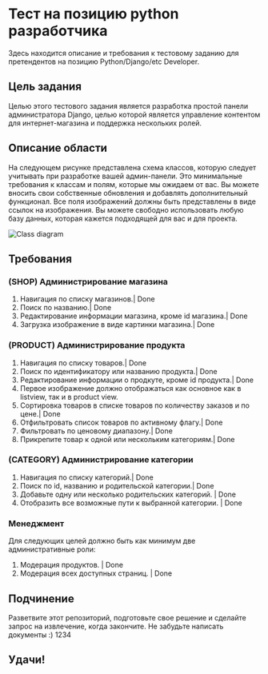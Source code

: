 # Тест на позицию python разработчика 
Здесь находится описание и требования к тестовому заданию для претендентов на позицию Python/Django/etc Developer.

## Цель задания
Целью этого тестового задания является разработка простой панели администратора Django, целью которой является управление контентом для интернет-магазина и поддержка нескольких ролей.

## Описание области 
На следующем рисунке представлена схема классов, которую следует учитывать при разработке вашей админ-панели. Это минимальные требования к классам и полям, которые мы ожидаем от вас. Вы можете вносить свои собственные обновления и добавлять дополнительный функционал. Все поля изображений должны быть представлены в виде ссылок на изображения. Вы можете свободно использовать любую базу данных, которая кажется подходящей для вас и для проекта. 

![Class diagram](http://meowsign.site/class_diagram.png)

## Требования
### (SHOP) Администрирование магазина
1. Навигация по списку магазинов.| Done
2. Поиск  по названию.| Done
3. Редактирование информации магазина, кроме id магазина.| Done
4. Загрузка изображение в виде картинки магазина.| Done

### (PRODUCT) Администрирование продукта
1. Навигация по списку товаров.| Done
2. Поиск по идентификатору или названию продукта.| Done
3. Редактирование информации о продкуте, кроме id продукта.| Done
4. Первое изображение должно отображаться как основное как в listview, так и в product view.
5. Сортировка товаров в списке товаров по количеству заказов и по цене.| Done
6. Отфильтровать список товаров по активному флагу.| Done
7. Фильтровать по ценовому диапазону.| Done
8. Прикрепите товар к одной или нескольким категориям.| Done

### (CATEGORY) Администрирование категории
1. Навигация по списку категорий.| Done
2. Поиск по id, названию и родительской категории.| Done
3. Добавьте одну или несколько родительских категорий. | Done
4. Отобразить все возможные пути к выбранной категории. | Done

### Менеджмент
Для следующих целей должно быть как минимум две административные роли:
1. Модерация продуктов. | Done
2. Модерация всех доступных страниц. | Done

## Подчинение
Разветвите этот репозиторий, подготовьте свое решение и сделайте запрос на извлечение, когда закончите. Не забудьте написать документы :)
1234
## Удачи!
